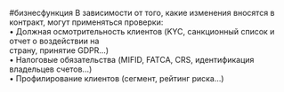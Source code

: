 #бизнесфункция 
В зависимости от того, какие изменения вносятся в контракт, могут применяться проверки:  
• Должная осмотрительность клиентов (KYC, санкционный список и отчет о воздействии на  
страну, принятие GDPR...)  
• Налоговые обязательства (MIFID, FATCA, CRS, идентификация владельцев счетов...)  
• Профилирование клиентов (сегмент, рейтинг риска...)
